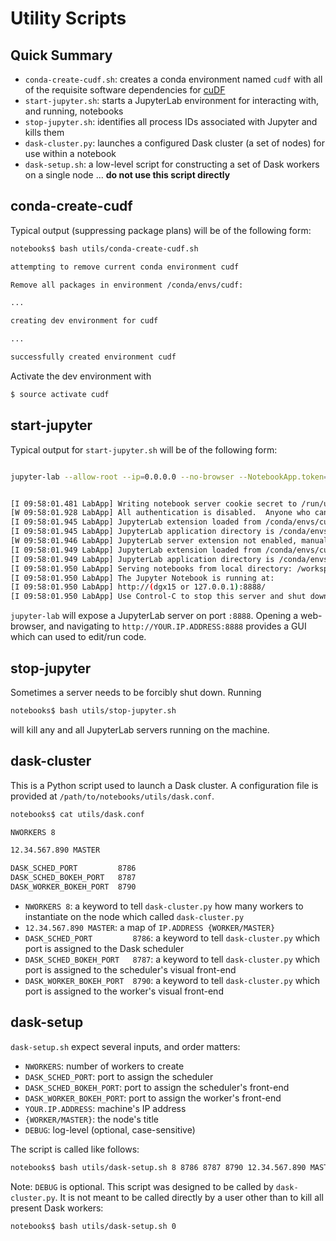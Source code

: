 # Utility Scripts

## Quick Summary

* `conda-create-cudf.sh`: creates a conda environment named `cudf` with all of the requisite software dependencies for [cuDF](https://github.com/rapidsai/cudf)
* `start-jupyter.sh`: starts a JupyterLab environment for interacting with, and running, notebooks
* `stop-jupyter.sh`: identifies all process IDs associated with Jupyter and kills them
* `dask-cluster.py`: launches a configured Dask cluster (a set of nodes) for use within a notebook
* `dask-setup.sh`: a low-level script for constructing a set of Dask workers on a single node ... **do not use this script directly**

## conda-create-cudf

Typical output (suppressing package plans) will be of the following form:

```bash
notebooks$ bash utils/conda-create-cudf.sh

attempting to remove current conda environment cudf

Remove all packages in environment /conda/envs/cudf:

...

creating dev environment for cudf

...

successfully created environment cudf

```

Activate the dev environment with 

```bash
$ source activate cudf
```

## start-jupyter

Typical output for `start-jupyter.sh` will be of the following form:

```bash

jupyter-lab --allow-root --ip=0.0.0.0 --no-browser --NotebookApp.token=''


[I 09:58:01.481 LabApp] Writing notebook server cookie secret to /run/user/10060/jupyter/notebook_cookie_secret
[W 09:58:01.928 LabApp] All authentication is disabled.  Anyone who can connect to this server will be able to run code.
[I 09:58:01.945 LabApp] JupyterLab extension loaded from /conda/envs/cudf/lib/python3.6/site-packages/jupyterlab
[I 09:58:01.945 LabApp] JupyterLab application directory is /conda/envs/cudf/share/jupyter/lab
[W 09:58:01.946 LabApp] JupyterLab server extension not enabled, manually loading...
[I 09:58:01.949 LabApp] JupyterLab extension loaded from /conda/envs/cudf/lib/python3.6/site-packages/jupyterlab
[I 09:58:01.949 LabApp] JupyterLab application directory is /conda/envs/cudf/share/jupyter/lab
[I 09:58:01.950 LabApp] Serving notebooks from local directory: /workspace/notebooks/notebooks
[I 09:58:01.950 LabApp] The Jupyter Notebook is running at:
[I 09:58:01.950 LabApp] http://(dgx15 or 127.0.0.1):8888/
[I 09:58:01.950 LabApp] Use Control-C to stop this server and shut down all kernels (twice to skip confirmation).
```

`jupyter-lab` will expose a JupyterLab server on port `:8888`. Opening a web-browser, and navigating to `http://YOUR.IP.ADDRESS:8888` provides a GUI which can used to edit/run code.

## stop-jupyter

Sometimes a server needs to be forcibly shut down. Running 

```bash
notebooks$ bash utils/stop-jupyter.sh
```

will kill any and all JupyterLab servers running on the machine.

## dask-cluster

This is a Python script used to launch a Dask cluster. A configuration file is provided at `/path/to/notebooks/utils/dask.conf`.

```bash
notebooks$ cat utils/dask.conf

NWORKERS 8

12.34.567.890 MASTER

DASK_SCHED_PORT         8786
DASK_SCHED_BOKEH_PORT   8787
DASK_WORKER_BOKEH_PORT  8790
```

* `NWORKERS 8`: a keyword to tell `dask-cluster.py` how many workers to instantiate on the node which called `dask-cluster.py`
* `12.34.567.890 MASTER`: a map of `IP.ADDRESS {WORKER/MASTER}`
* `DASK_SCHED_PORT         8786`: a keyword to tell `dask-cluster.py` which port is assigned to the Dask scheduler
* `DASK_SCHED_BOKEH_PORT   8787`: a keyword to tell `dask-cluster.py` which port is assigned to the scheduler's visual front-end
* `DASK_WORKER_BOKEH_PORT  8790`: a keyword to tell `dask-cluster.py` which port is assigned to the worker's visual front-end

## dask-setup

`dask-setup.sh` expect several inputs, and order matters:

* `NWORKERS`: number of workers to create
* `DASK_SCHED_PORT`: port to assign the scheduler
* `DASK_SCHED_BOKEH_PORT`: port to assign the scheduler's front-end
* `DASK_WORKER_BOKEH_PORT`: port to assign the worker's front-end
* `YOUR.IP.ADDRESS`: machine's IP address
* `{WORKER/MASTER}`: the node's title
* `DEBUG`: log-level (optional, case-sensitive)

The script is called like follows:

```bash
notebooks$ bash utils/dask-setup.sh 8 8786 8787 8790 12.34.567.890 MASTER DEBUG
```

Note: `DEBUG` is optional. This script was designed to be called by `dask-cluster.py`. It is not meant to be called directly by a user other than to kill all present Dask workers:

```bash
notebooks$ bash utils/dask-setup.sh 0
```